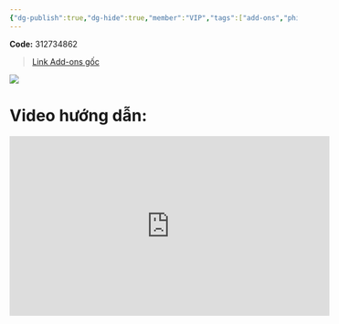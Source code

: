 ```yaml
---
{"dg-publish":true,"dg-hide":true,"member":"VIP","tags":["add-ons","phim","netflix",null],"title":"✅ Audio Playback Controls - Chỉnh tốc độ âm thanh để học phim trong Anki","permalink":"/vi-top-addons/audio-playback-controls-chinh-toc-do-am-thanh-de-hoc-phim-trong-anki/","hide":true,"dgPassFrontmatter":true}
---
```



**Code:** 312734862

> [Link Add-ons gốc](https://ankiweb.net/shared/info/312734862)

![](https://i.imgur.com/X5dNQs3.png)

# Video hướng dẫn:

<iframe width="560" height="315" src="https://www.youtube.com/embed/3qjS7fuCIDA?si=XGgWdhXEctwI93sc" title="YouTube video player" frameborder="0" allow="accelerometer; autoplay; clipboard-write; encrypted-media; gyroscope; picture-in-picture; web-share" allowfullscreen></iframe>